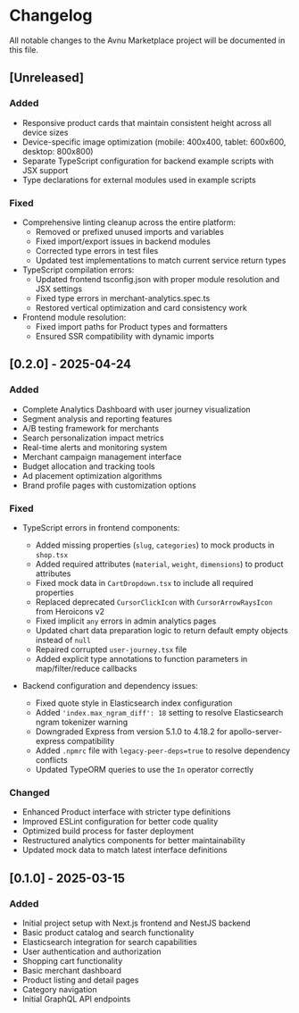 # Changelog

All notable changes to the Avnu Marketplace project will be documented in this file.

## [Unreleased]

### Added
- Responsive product cards that maintain consistent height across all device sizes
- Device-specific image optimization (mobile: 400x400, tablet: 600x600, desktop: 800x800)
- Separate TypeScript configuration for backend example scripts with JSX support
- Type declarations for external modules used in example scripts

### Fixed
- Comprehensive linting cleanup across the entire platform:
  - Removed or prefixed unused imports and variables
  - Fixed import/export issues in backend modules
  - Corrected type errors in test files
  - Updated test implementations to match current service return types
- TypeScript compilation errors:
  - Updated frontend tsconfig.json with proper module resolution and JSX settings
  - Fixed type errors in merchant-analytics.spec.ts
  - Restored vertical optimization and card consistency work
- Frontend module resolution:
  - Fixed import paths for Product types and formatters
  - Ensured SSR compatibility with dynamic imports

## [0.2.0] - 2025-04-24

### Added
- Complete Analytics Dashboard with user journey visualization
- Segment analysis and reporting features
- A/B testing framework for merchants
- Search personalization impact metrics
- Real-time alerts and monitoring system
- Merchant campaign management interface
- Budget allocation and tracking tools
- Ad placement optimization algorithms
- Brand profile pages with customization options

### Fixed
- TypeScript errors in frontend components:
  - Added missing properties (`slug`, `categories`) to mock products in `shop.tsx`
  - Added required attributes (`material`, `weight`, `dimensions`) to product attributes
  - Fixed mock data in `CartDropdown.tsx` to include all required properties
  - Replaced deprecated `CursorClickIcon` with `CursorArrowRaysIcon` from Heroicons v2
  - Fixed implicit `any` errors in admin analytics pages
  - Updated chart data preparation logic to return default empty objects instead of `null`
  - Repaired corrupted `user-journey.tsx` file
  - Added explicit type annotations to function parameters in map/filter/reduce callbacks

- Backend configuration and dependency issues:
  - Fixed quote style in Elasticsearch index configuration
  - Added `'index.max_ngram_diff': 18` setting to resolve Elasticsearch ngram tokenizer warning
  - Downgraded Express from version 5.1.0 to 4.18.2 for apollo-server-express compatibility
  - Added `.npmrc` file with `legacy-peer-deps=true` to resolve dependency conflicts
  - Updated TypeORM queries to use the `In` operator correctly

### Changed
- Enhanced Product interface with stricter type definitions
- Improved ESLint configuration for better code quality
- Optimized build process for faster deployment
- Restructured analytics components for better maintainability
- Updated mock data to match latest interface definitions

## [0.1.0] - 2025-03-15

### Added
- Initial project setup with Next.js frontend and NestJS backend
- Basic product catalog and search functionality
- Elasticsearch integration for search capabilities
- User authentication and authorization
- Shopping cart functionality
- Basic merchant dashboard
- Product listing and detail pages
- Category navigation
- Initial GraphQL API endpoints
